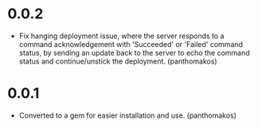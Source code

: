 # 0.0.2

* Fix hanging deployment issue, where the server responds to a command
  acknowledgement with 'Succeeded' or 'Failed' command status, by sending an
  update back to the server to echo the command status and continue/unstick
  the deployment. (panthomakos)

# 0.0.1

* Converted to a gem for easier installation and use. (panthomakos)
